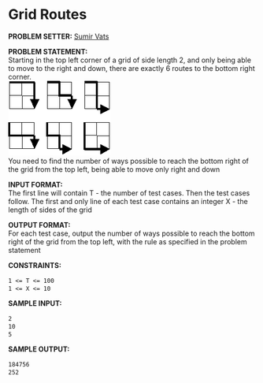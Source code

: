 # Grid Routes

<b>PROBLEM SETTER:</b> <a href="https://github.com/SumirVats2003">Sumir Vats</a>

<b>PROBLEM STATEMENT:</b><br>
Starting in the top left corner of a grid of side length 2, and only being able to move to the right and down, there are exactly 6 routes to the bottom right corner.<br>
<img src="grid.png"><br>
You need to find the number of ways possible to reach the bottom right of the grid from the top left, being able to move only right and down

<b>INPUT FORMAT: </b><br>
The first line will contain T - the number of test cases. Then the test cases follow.
The first and only line of each test case contains an integer X - the length of sides of the grid

<b>OUTPUT FORMAT:</b><br>
For each test case, output the number of ways possible to reach the bottom right of the grid from the top left, with the rule as specified in the problem statement

<b>CONSTRAINTS: </b><br>
```
1 <= T <= 100
1 <= X <= 10
```

<b>SAMPLE INPUT:</b><br>
```
2
10
5
```

<b>SAMPLE OUTPUT:</b><br>
```
184756
252
```
